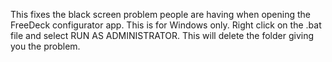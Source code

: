 This fixes the black screen problem people are having when opening the FreeDeck configurator app. This is for Windows only. Right click on the .bat file and select RUN AS ADMINISTRATOR. This will delete the folder giving you the problem. 
